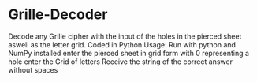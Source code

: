 # Grille-Decoder
Decode any Grille cipher with the input of the holes in the pierced sheet aswell as the letter grid. 
Coded in Python
Usage: 
Run with python and NumPy installed
enter the pierced sheet in grid form with 0 representing a hole
enter the Grid of letters
Receive the string of the correct answer without spaces
